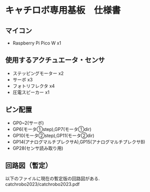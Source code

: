 # キャチロボ専用基板　仕様書
## マイコン
- Raspberry Pi Pico W x1

## 使用するアクチュエータ・センサ
- ステッピングモーター x2
- サーボ x3
- フォトリフレクタ x4
- 圧電スピーカー x1

## ピン配置
- GP0~2(サーボ)
- GP6(モータ①step),GP7(モータ①dir)
- GP10(モータ②step),GP11(モータ②dir)
- GP14(アナログマルチプレクサA),GP15(アナログマルチプレクサB)
- GP28(センサ読み取り用)

## 回路図（暫定）
以下のファイルに現在の暫定版の回路図がある.
catchrobo2023/catchrobo2023.pdf